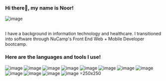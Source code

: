 ### Hi there👋, my name is Noor! 

![image](https://github.com/nuuradeen/nuuradeen/assets/97367734/e7b02a8b-6cbf-44a8-9957-7d3778c790b4)
<br></br>

I have a background in information technology and healthcare. I transitioned into software through NuCamp's Front End Web + Mobile Developer bootcamp.

### Here are the languages and tools I use! 
![image](https://github.com/nuuradeen/nuuradeen/assets/97367734/75f1a536-1256-4e2b-a8de-de835a8f7f1f)  ![image](https://github.com/nuuradeen/nuuradeen/assets/97367734/9a8f2aef-9656-4dfb-afae-47b4669cc4df) ![image](https://github.com/nuuradeen/nuuradeen/assets/97367734/764ebd28-60a2-411a-904d-11ba35696c3a) ![image](https://github.com/nuuradeen/nuuradeen/assets/97367734/7f188ba0-b099-4ecd-a998-f46ccec2d00b) ![image](https://github.com/nuuradeen/nuuradeen/assets/97367734/6b6d185f-b49f-4a7e-bcb0-5fee9ac9d2d0) ![image](https://github.com/nuuradeen/nuuradeen/assets/97367734/e0b81ef1-44e7-470d-aeae-db223edbece9) ![image](https://github.com/nuuradeen/nuuradeen/assets/97367734/2e4a16e8-ee88-4dbc-871a-e84bf2929699) ![image](https://github.com/nuuradeen/nuuradeen/assets/97367734/369eeaee-a759-433d-adb6-066b2379926b) ![image](https://github.com/nuuradeen/nuuradeen/assets/97367734/9c6263e8-7fbd-4e7d-8a0d-b43cde431217) ![image](https://github.com/nuuradeen/nuuradeen/assets/97367734/7f729439-1b47-414f-95d5-df3844fe369e) ![image](https://github.com/nuuradeen/nuuradeen/assets/97367734/cea85d46-33df-487b-b1f1-86aa030e9d91) ![image =250x250](https://github.com/nuuradeen/nuuradeen/assets/97367734/a77f668b-72c6-43cf-af13-5505cf3a3e2f)









<!--
**nuuradeen/nuuradeen** is a ✨ _special_ ✨ repository because its `README.md` (this file) appears on your GitHub profile.

Here are some ideas to get you started:

- 🔭 I’m currently working on ...
- 🌱 I’m currently learning ...
- 👯 I’m looking to collaborate on ...
- 🤔 I’m looking for help with ...
- 💬 Ask me about ...
- 📫 How to reach me: ...
- 😄 Pronouns: ...
- ⚡ Fun fact: ...
-->
